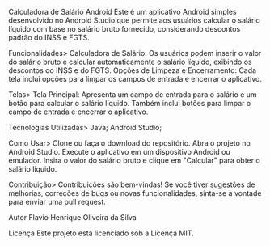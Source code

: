 Calculadora de Salário Android
Este é um aplicativo Android simples desenvolvido no Android Studio que permite aos usuários calcular o salário líquido com base no salário bruto fornecido, considerando descontos padrão do INSS e FGTS.

Funcionalidades>
Calculadora de Salário: Os usuários podem inserir o valor do salário bruto e calcular automaticamente o salário líquido, exibindo os descontos do INSS e do FGTS.
Opções de Limpeza e Encerramento: Cada tela inclui opções para limpar os campos de entrada e encerrar o aplicativo.

Telas>
Tela Principal: Apresenta um campo de entrada para o salário e um botão para calcular o salário líquido. Também inclui botões para limpar o campo de entrada e encerrar o aplicativo.

Tecnologias Utilizadas>
Java;
Android Studio;

Como Usar>
Clone ou faça o download do repositório.
Abra o projeto no Android Studio.
Execute o aplicativo em um dispositivo Android ou emulador.
Insira o valor do salário bruto e clique em "Calcular" para obter o salário líquido.

Contribuição>
Contribuições são bem-vindas! Se você tiver sugestões de melhorias, correções de bugs ou novas funcionalidades, sinta-se à vontade para enviar uma pull request.

Autor
Flavio Henrique Oliveira da Silva

Licença
Este projeto está licenciado sob a Licença MIT.
